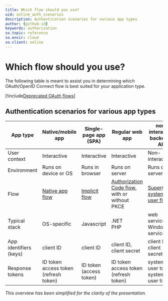 ```yaml
---
title: Which flow should you use?
uid: online_auth_scenarios
description: Authentication scenarios for various app types
author: {github-id}
keywords: authorization
so.topic: reference
so.envir: cloud
so.client: online
---
```


# Which flow should you use?

The following table is meant to assist you in determining which OAuth/OpenID Connect flow is best suited for your application type.

[!include[Deprecated OAuth flows](includes/implicit-hybrid-deprecated.md)]

## Authentication scenarios for various app types

| App type | Native/mobile app | Single-page app (SPA) | Regular web app | non-interactive backend / API |
|----|----|----|----|----|
| User context    | Interactive | Interactive | Interactive | Non-interactive |
| Environment     | Runs on device or OS | Runs in browser | Runs on server | Runs on server |
| Flow            | [Native app flow][1] | [Implicit flow][2] | [Authorization Code flow][3], with or without PKCE | [SuperOffice system user flow][4] |
| Typical stack   | OS-specific | Javascript | .NET<br>PHP | web service<br> Windows service |
| App identifiers (keys) | client ID | client ID | client ID, client secret | client ID, client secret |
| Response tokens | ID token<br>access token<br>(refresh token) | ID token<br>(access token) | ID token<br>access token<br>(refresh token) | system user token<br>system user ticket |

*This overview has been simplified for the clarity of the presentation.*

<!-- Referenced links -->
[1]: sign-in-user/native-apps.md
[2]: sign-in-user/implicit-flow.md
[3]: sign-in-user/auth-code-flow.md
[4]: auth-application/index.md

